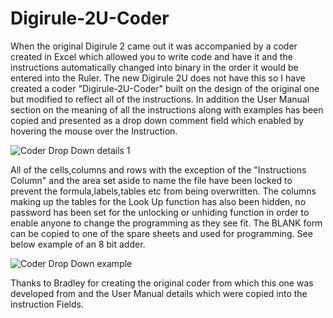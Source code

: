 # Digirule-2U-Coder
When the original Digirule 2 came out it was accompanied by a coder created in Excel which allowed
you to write code and have it and the instructions automatically changed into binary in the order it
would be entered into the Ruler.
The new Digirule 2U does not have this so I have created a coder "Digirule-2U-Coder" built on the design
of the original one but modified to reflect all of the instructions. In addition the User Manual section 
on the meaning of all the instructions along with examples has been copied and presented as a drop down 
comment field which enabled by hovering the mouse over the Instruction.

![Coder Drop Down details 1](https://user-images.githubusercontent.com/3634275/103860874-506ca480-5121-11eb-9947-60c3a3d7ee19.jpg)

All of the cells,columns and rows with the exception of the "Instructions Column" and the area set aside to name the file 
have been locked to prevent the formula,labels,tables etc from being overwritten. The columns making up the tables for the Look Up 
function has also been hidden, no password has been set for the unlocking or unhiding function in order to 
enable anyone to change the programming as they see fit.
The BLANK form can be copied to one of the spare sheets and used for programming. See below example of an 8
bit adder.

![Coder Drop Down example](https://user-images.githubusercontent.com/3634275/103862512-1ea90d00-5124-11eb-8681-ac6739eb9bc2.jpg)

Thanks to Bradley for creating the original coder from which this one was developed from and the User Manual details which
were copied into the instruction Fields.


